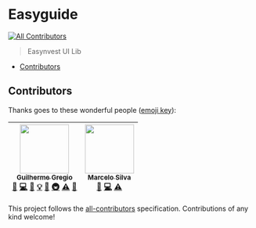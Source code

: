 # Easyguide

[![All Contributors](https://img.shields.io/badge/all_contributors-2-orange.svg?style=flat-square)](#contributors)

> Easynvest UI Lib

<!-- START doctoc generated TOC please keep comment here to allow auto update -->
<!-- DON'T EDIT THIS SECTION, INSTEAD RE-RUN doctoc TO UPDATE -->

- [Contributors](#contributors)

<!-- END doctoc generated TOC please keep comment here to allow auto update -->

## Contributors

Thanks goes to these wonderful people ([emoji key](https://github.com/kentcdodds/all-contributors#emoji-key)):

<!-- ALL-CONTRIBUTORS-LIST:START - Do not remove or modify this section -->
<!-- prettier-ignore -->
| [<img src="https://avatars3.githubusercontent.com/u/806519?v=4" width="100px;"/><br /><sub><b>Guilherme Gregio</b></sub>](http://www.gregio.net)<br />[🐛](https://github.com/easynvest/easyguide/issues?q=author%3Aguilhermegregio "Bug reports") [💻](https://github.com/easynvest/easyguide/commits?author=guilhermegregio "Code") [📖](https://github.com/easynvest/easyguide/commits?author=guilhermegregio "Documentation") [💡](#example-guilhermegregio "Examples") [🤔](#ideas-guilhermegregio "Ideas, Planning, & Feedback") [🚇](#infra-guilhermegregio "Infrastructure (Hosting, Build-Tools, etc)") [⚠️](https://github.com/easynvest/easyguide/commits?author=guilhermegregio "Tests") [🔧](#tool-guilhermegregio "Tools") | [<img src="https://avatars2.githubusercontent.com/u/3528126?v=4" width="100px;"/><br /><sub><b>Marcelo Silva</b></sub>](https://github.com/iamtchelo)<br />[🐛](https://github.com/easynvest/easyguide/issues?q=author%3Aiamtchelo "Bug reports") [💻](https://github.com/easynvest/easyguide/commits?author=iamtchelo "Code") [⚠️](https://github.com/easynvest/easyguide/commits?author=iamtchelo "Tests") |
| :---: | :---: |

<!-- ALL-CONTRIBUTORS-LIST:END -->

This project follows the [all-contributors](https://github.com/kentcdodds/all-contributors) specification. Contributions of any kind welcome!
